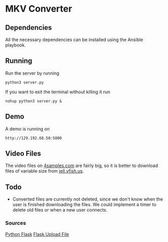 # MKV Converter

## Dependencies
All the necessary dependencies can be installed using the Ansible playbook.

## Running
Run the server by running 
```
python3 server.py
```
If you want to exit the terminal without killing it run
```
nohup python3 server.py &
```

## Demo
A demo is running on
```
http://129.192.68.50:5000
```

## Video Files
The video files on [4samples.com](http://4ksamples.com/) are fairly big, so it is better to download files of variable size from [jell.yfish.us](http://jell.yfish.us/).

## Todo
- Converted files are currently not deleted, since we don't know when the user is finished downloading the files. We could implement a timer to delete old files or when a new user connects. 

### Sources
[Python Flask](http://flask.pocoo.org/)
[Flask Upload File](https://gist.github.com/dAnjou/2874714)
